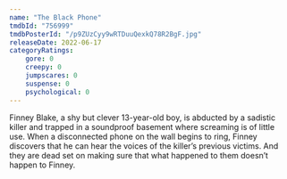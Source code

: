 ```yaml
---
name: "The Black Phone"
tmdbId: "756999"
tmdbPosterId: "/p9ZUzCyy9wRTDuuQexkQ78R2BgF.jpg"
releaseDate: 2022-06-17
categoryRatings:
    gore: 0
    creepy: 0
    jumpscares: 0
    suspense: 0
    psychological: 0
---
```

Finney Blake, a shy but clever 13-year-old boy, is abducted by a sadistic killer and trapped in a soundproof basement where screaming is of little use. When a disconnected phone on the wall begins to ring, Finney discovers that he can hear the voices of the killer’s previous victims. And they are dead set on making sure that what happened to them doesn’t happen to Finney.
